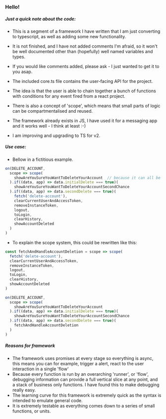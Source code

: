### Hello!

##### Just a quick note about the code:
- This is a segment of a framework I have written that I am just converting to typescript, as well as adding some new functionality.
- It is not finished, and I have not added comments I'm afraid, so it won't be well documented other than (hopefully) well named variables and types. 
- If you would like comments added, please ask - I just wanted to get it to you asap.

- The included core.ts file contains the user-facing API for the project. 
- The idea is that the user is able to chain together a bunch of functions with conditions for any event fired from a react project. 
- There is also a concept of 'scope', which means that small parts of logic can be compartmentalised and reused.
- The framework already exists in JS, I have used it for a messaging app and it works well - I think at least :-)
- I am improving and upgrading to TS for v2. 

##### Use case:
- Bellow in a fictitious example.
```typescript
on(DELETE_ACCOUNT,
  scope => scope(
    showAreYouSureYouWantToDeleteYourAccount  // because it can all be async, you can wait for a user interaction and then handle too. 
  ).if((data, app) => data.initialDelete === true)(
    showAreYouSureYouWantToDeleteYourAccountSecondChance
  ).if((data, app) => data.secondDelete === true)(
    fetch('delete-account'),
    clearCurrentUserAndAccessToken,
    removeInstanceToken,
    logout,
    toLogin,
    clearHistory,
    showAccountDeleted
  )
) 
```
- To explain the scope system, this could be rewritten like this:
```typescript
const fetchAndHandleAccountDeletion = scope => scope(
  fetch('delete-account'),
  clearCurrentUserAndAccessToken,
  removeInstanceToken,
  logout,
  toLogin,
  clearHistory,
  showAccountDeleted
)

on(DELETE_ACCOUNT,
  scope => scope(
    showAreYouSureYouWantToDeleteYourAccount
  ).if((data, app) => data.initialDelete === true)(
    showAreYouSureYouWantToDeleteYourAccountSecondChance
  ).if((data, app) => data.secondDelete === true)(
    fetchAndHandleAccountDeletion
  )
)  
``` 

##### Reasons for framework
- The framework uses promises at every stage so everything is async, this means you can for example, trigger a alert,
react to the user interaction in a single 'flow'
- Because every function is run by an overarching 'runner', or 'flow', debugging information can provide a full vertical
slice at any point, and a stack of business only functions. I have found this to make debugging really easy.
- The learning curve for this framework is extremely quick as the syntax is intended to emulate general code.
- It is extremely testable as everything comes down to a series of small functions, or units.

